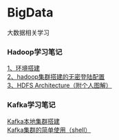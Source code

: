 # BigData
大数据相关学习
### Hadoop学习笔记
[1、环境搭建](http://mp.weixin.qq.com/s/piT9ivDrsUXsixCft0BJqQ)<br/>
[2、hadoop集群搭建的无密登陆配置](http://mp.weixin.qq.com/s/TcH3L6ve3IozJoFnQewcMA)<br/>
[3、HDFS Architecture（附个人图解）](https://mp.weixin.qq.com/s/ylhf7_A5-Mde7ZaDYgRsDw)<br/>

### Kafka学习笔记
[Kafka本地集群搭建](https://blog.csdn.net/tian330726/article/details/79976325)<br/>
[Kafka集群的简单使用（shell）](https://blog.csdn.net/tian330726/article/details/79990515)

